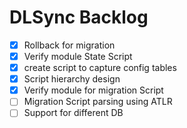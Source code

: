 # DLSync Backlog
- [x] Rollback for migration
- [x] Verify module State Script
- [x] create script to capture config tables
- [x] Script hierarchy design
- [x] Verify module for migration Script
- [ ] Migration Script parsing using ATLR
- [ ] Support for different DB